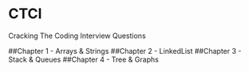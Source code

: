 # CTCI
Cracking The Coding Interview Questions 

  ##Chapter 1 - Arrays & Strings
  ##Chapter 2 - LinkedList
  ##Chapter 3 - Stack & Queues
  ##Chapter 4 - Tree & Graphs
